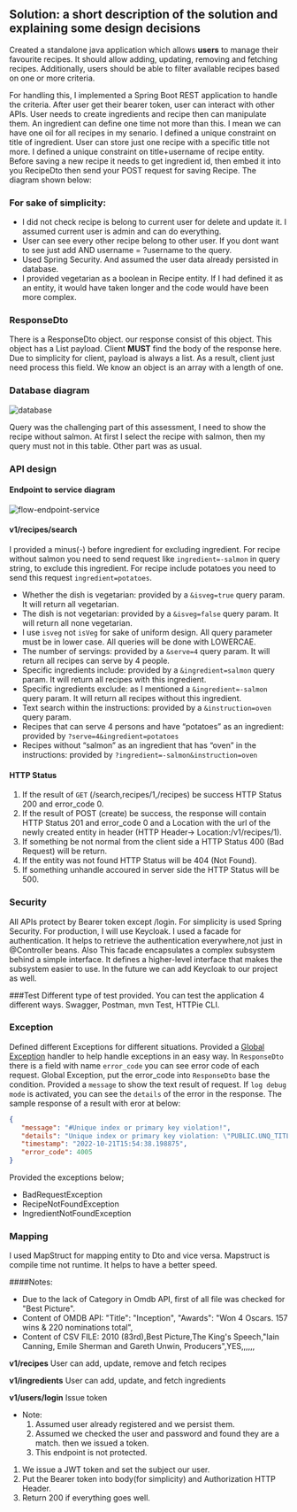 ## Solution: a short description of the solution and explaining some design decisions

Created a standalone java application which allows **users** to manage their favourite recipes.
It should allow adding, updating, removing and fetching recipes.
Additionally, users should be able to filter available recipes based on one or more criteria.

For handling this, I implemented a Spring Boot REST application to handle the criteria.
After user get their bearer token, user can interact with other APIs.
User needs to create ingredients and recipe then can manipulate them.
An ingredient can define one time not more than this. I mean we can have one oil for all recipes in my senario. 
I defined a unique constraint on title of ingredient.
User can store just one recipe with a specific title not more. I defined a unique constraint on title+username of recipe entity.
Before saving a new recipe it needs to get ingredient id, then embed it into you RecipeDto then send your POST request for saving Recipe.
The diagram shown below:

### For sake of simplicity:
* I did not check recipe is belong to current user for delete and update it. I assumed current user is admin and can do everything.
* User can see every other recipe belong to other user. If you dont want to see just add AND username = ?username to the query.
* Used Spring Security. And assumed the user data already persisted in database.
* I provided vegetarian as a boolean in Recipe entity. If I had defined it as an entity, it would have taken longer and the code would have been more complex.

### ResponseDto
There is a ResponseDto object. our response consist of this object. This object has a List<T> payload.
Client **MUST** find the body of the response here. Due to simplicity for client, payload is always a list. As a result, client just need process this field.
We know an object is an array with a length of one.

### Database diagram

![database](https://user-images.githubusercontent.com/8404721/197364029-7958b7f5-7d3a-4606-9c07-90c66f71dc75.jpg)

Query was the challenging part of this assessment, I need to show the recipe without salmon. 
At first I select the recipe with salmon, then my query must not in this table. Other part was as usual. 

### API design

#### Endpoint to service diagram

![flow-endpoint-service](https://user-images.githubusercontent.com/8404721/197379567-355766d2-c7f0-4a76-8c32-20bb9683e6d7.jpg)

#### v1/recipes/search
I provided a minus(-) before ingredient for excluding ingredient. For recipe without salmon you need to send request like `ingredient=-salmon` in query string, to exclude this ingredient.
For recipe include potatoes you need to send this request `ingredient=potatoes`.
* Whether the dish is vegetarian: provided by a `&isveg=true` query param. It will return all vegetarian.
* The dish is not vegetarian: provided by a `&isveg=false` query param. It will return all none vegetarian.
* I use `isveg` not `isVeg` for sake of uniform design. All query parameter must be in lower case. All queries will be done with LOWERCAE.
* The number of servings: provided by a `&serve=4` query param. It will return all recipes can serve by 4 people.
* Specific ingredients include: provided by a `&ingredient=salmon` query param. It will return all recipes with this ingredient.
* Specific ingredients exclude: as I mentioned a `&ingredient=-salmon` query param. It will return all recipes without this ingredient.
* Text search within the instructions: provided by a `&instruction=oven` query param.
* Recipes that can serve 4 persons and have “potatoes” as an ingredient: provided by `?serve=4&ingredient=potatoes`
* Recipes without “salmon” as an ingredient that has “oven” in the instructions: provided by `?ingredient=-salmon&instruction=oven`

#### HTTP Status
1. If the result of `GET` (/search,recipes/1,/recipes) be success HTTP Status 200 and error_code 0.
2. If the result of POST (create) be success, the response will contain HTTP Status 201 and error_code 0 and a Location with the url of the newly created entity in header (HTTP Header-> Location:/v1/recipes/1).
3. If something be not normal from the client side a HTTP Status 400 (Bad Request) will be return.
4. If the entity was not found HTTP Status will be 404 (Not Found).
5. If something unhandle accoured in server side the HTTP Status will be 500.

### Security
All APIs protect by Bearer token except /login. For simplicity is used Spring Security. For production, I will use Keycloak.
I used a facade for authentication. It helps to retrieve the authentication everywhere,not just in @Controller beans.
Also This facade encapsulates a complex subsystem behind a simple interface. It defines a higher-level interface that makes the subsystem easier to use.
In the future we can add Keycloak to our project as well.

###Test
Different type of test provided.
You can test the application 4 different ways. Swagger, Postman, mvn Test, HTTPie CLI. 

### Exception
Defined different Exceptions for different situations.
Provided a [Global Exception](src/main/java/com/example/recipea/exception/globalhandler/GlobalExceptionHandler.java) handler to help handle exceptions in an easy way.
In `ResponseDto` there is a field with name `error_code` you can see error code of each request. 
Global Exception, put the error_code into `ResponseDto` base the condition.
Provided a `message` to show the text result of request.
If `log debug mode` is activated, you can see the `details` of the error in the response.
The sample response of a result with eror at below:
```json
{
   "message": "#Unique index or primary key violation!",
   "details": "Unique index or primary key violation: \"PUBLIC.UNQ_TITLE_USERNAEM_INDEX_4 ON PUBLIC.T_RECIPE(TITLE, USERNAME) VALUES 3\"; SQL statement:\ninsert into t_recipe (id, instruction, serve, title, username, vegetarian) values (default, ?, ?, ?, ?, ?) [23505-199] ;insert into t_recipe (id, instruction, serve, title, username, vegetarian) values (default, ?, ?, ?, ?, ?)",
   "timestamp": "2022-10-21T15:54:38.198875",
   "error_code": 4005
}
```
Provided the exceptions below;
* BadRequestException
* RecipeNotFoundException
* IngredientNotFoundException

### Mapping
I used MapStruct for mapping entity to Dto and vice versa. Mapstruct is compile time not runtime. It helps to have a better speed.

####Notes:
* Due to the lack of Category in Omdb API, first of all file was checked for "Best Picture".
* Content of OMDB API: "Title": "Inception", "Awards": "Won 4 Oscars. 157 wins & 220 nominations total",
* Content of CSV FILE: 2010 (83rd),Best Picture,The King's Speech,"Iain Canning, Emile Sherman and Gareth Unwin, Producers",YES,,,,,,

**v1/recipes**
User can add, update, remove and fetch recipes

**v1/ingredients**
User can add, update, and fetch ingredients

**v1/users/login**
Issue token
* Note:
    1. Assumed user already registered and we persist them.
    2. Assumed we checked the user and password and found they are a match. then we issued a token.
    3. This endpoint is not protected.
1. We issue a JWT token and set the subject our user.
2. Put the Bearer token into body(for simplicity) and Authorization HTTP Header.
3. Return 200 if everything goes well.
